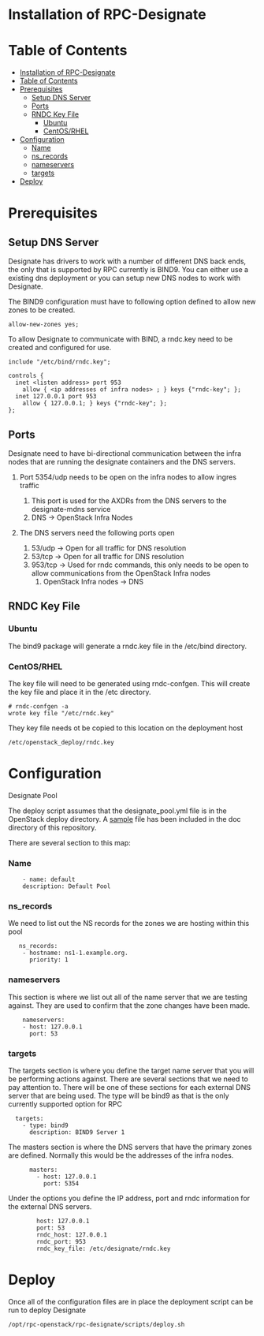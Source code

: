 Installation of RPC-Designate
==============================
Table of Contents
=================
<!--ts-->
- [Installation of RPC-Designate](#installation-of-rpc-designate)
- [Table of Contents](#table-of-contents)
- [Prerequisites](#prerequisites)
  - [Setup DNS Server](#setup-dns-server)
  - [Ports](#ports)
  - [RNDC Key File](#rndc-key-file)
    - [Ubuntu](#ubuntu)
    - [CentOS/RHEL](#centosrhel)
- [Configuration](#configuration)
    - [Name](#name)
    - [ns_records](#nsrecords)
    - [nameservers](#nameservers)
    - [targets](#targets)
- [Deploy](#deploy)
<!--te-->

Prerequisites
=============

Setup DNS Server
----------------
Designate has drivers to work with a number of different DNS back ends, the only that is supported by RPC currently is BIND9. You can either use a existing dns deployment or you can setup new DNS nodes to work with Designate.

The BIND9 configuration must have to following option defined to allow new zones to be created.

```
allow-new-zones yes;
```

To allow Designate to communicate with BIND, a rndc.key need to be created and configured for use.

```
include "/etc/bind/rndc.key";

controls {
  inet <listen address> port 953
    allow { <ip addresses of infra nodes> ; } keys {"rndc-key"; };
  inet 127.0.0.1 port 953
    allow { 127.0.0.1; } keys {"rndc-key"; };
};
```


Ports
------
Designate need to have bi-directional communication between the infra nodes that are running the designate containers and the DNS servers. 
1. Port 5354/udp needs to be open on the infra nodes to allow ingres traffic
   1. This port is used for the AXDRs from the DNS servers to the designate-mdns service 
   1. DNS -> OpenStack Infra Nodes

1. The DNS servers need the following ports open
   1. 53/udp -> Open for all traffic for DNS resolution
   2. 53/tcp -> Open for all traffic for DNS resolution
   3. 953/tcp -> Used for rndc commands, this only needs to be open to allow communications from the OpenStack Infra nodes
      1. OpenStack Infra nodes -> DNS 

RNDC Key File
--------------
### Ubuntu
The bind9 package will generate a rndc.key file in the /etc/bind directory. 
### CentOS/RHEL
The key file will need to be generated using rndc-confgen. This will create the key file and place it in the /etc directory.
```
# rndc-confgen -a
wrote key file "/etc/rndc.key"
```

They key file needs ot be copied to this location on the deployment host
```
/etc/openstack_deploy/rndc.key
```

Configuration
=============
Designate Pool

The deploy script assumes that the designate_pool.yml file is in the OpenStack deploy directory.
A [sample](doc/sample_designate_pool.yml) file has been included in the doc directory of this repository. 

There are several section to this map:

### Name
```
    - name: default
    description: Default Pool
```

### ns_records
We need to list out the NS records for the zones we are hosting within this pool
```  
   ns_records:
    - hostname: ns1-1.example.org.
      priority: 1
```
### nameservers
This section is where we list out all of the name server that we are testing against.
They are used to confirm that the zone changes have been made.
```
    nameservers:
    - host: 127.0.0.1
      port: 53
```
### targets
The targets section is where you define the target name server that you will be performing actions against. There are several sections that we need to pay attention to. There will be one of these sections for each external DNS server that are being used.
The type will be bind9 as that is the only currently supported option for RPC
```
  targets:
    - type: bind9
      description: BIND9 Server 1
```
The masters section is where the DNS servers that have the primary zones are defined. Normally this would be the addresses of the infra nodes. 
```
      masters:
        - host: 127.0.0.1
          port: 5354
```
Under the options you define the IP address, port and rndc information for the external DNS servers.

```   options:
        host: 127.0.0.1
        port: 53
        rndc_host: 127.0.0.1
        rndc_port: 953
        rndc_key_file: /etc/designate/rndc.key
```

Deploy
======
Once all of the configuration files are in place the deployment script can be run to deploy Designate 
```
/opt/rpc-openstack/rpc-designate/scripts/deploy.sh
```
